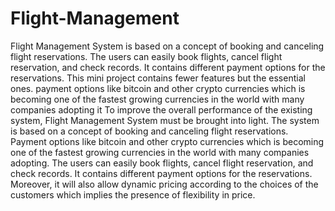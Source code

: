# Flight-Management
Flight Management System is based on a concept of booking and canceling flight reservations. The users can easily book flights, cancel flight reservation, and check records. It contains different payment options for the reservations. This mini project contains fewer features but the essential ones.  payment options like bitcoin and other crypto currencies which is becoming one of the fastest growing currencies in the world with many companies adopting it
To improve the overall performance of the existing system, Flight Management System must be brought into light. The system is based on a concept of booking and canceling flight reservations. Payment options like bitcoin and other crypto currencies which is becoming one of the fastest growing currencies in the world with many companies adopting. The users can easily book flights, cancel flight reservation, and check records. It contains different payment options for the reservations. Moreover, it will also allow dynamic pricing according to the choices  of the customers which implies the presence of flexibility in price.
